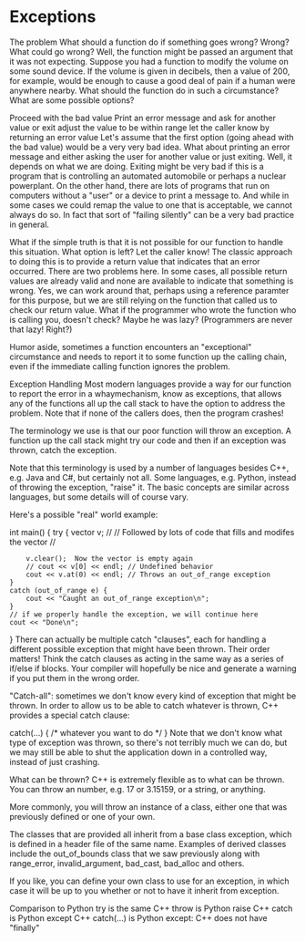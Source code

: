 # Exceptions
The problem
What should a function do if something goes wrong? Wrong? What could go wrong? Well, the function might be passed an argument that it was not expecting. Suppose you had a function to modify the volume on some sound device. If the volume is given in decibels, then a value of 200, for example, would be enough to cause a good deal of pain if a human were anywhere nearby. What should the function do in such a circumstance? What are some possible options?

Proceed with the bad value
Print an error message and
ask for another value
or exit
adjust the value to be within range
let the caller know
by returning an error value
Let's assume that the first option (going ahead with the bad value) would be a very very bad idea. What about printing an error message and either asking the user for another value or just exiting. Well, it depends on what we are doing. Exiting might be very bad if this is a program that is controlling an automated automobile or perhaps a nuclear powerplant. On the other hand, there are lots of programs that run on computers without a "user" or a device to print a message to. And while in some cases we could remap the value to one that is acceptable, we cannot always do so. In fact that sort of "failing silently" can be a very bad practice in general.

What if the simple truth is that it is not possible for our function to handle this situation. What option is left? Let the caller know! The classic approach to doing this is to provide a return value that indicates that an error occurred. There are two problems here. In some cases, all possible return values are already valid and none are available to indicate that something is wrong. Yes, we can work around that, perhaps using a reference paramter for this purpose, but we are still relying on the function that called us to check our return value. What if the programmer who wrote the function who is calling you, doesn't check? Maybe he was lazy? (Programmers are never that lazy! Right?)

Humor aside, sometimes a function encounters an "exceptional" circumstance and needs to report it to some function up the calling chain, even if the immediate calling function ignores the problem.

Exception Handling
Most modern languages provide a way for our function to report the error in a whaymechanism, know as exceptions, that allows any of the functions all up the call stack to have the option to address the problem. Note that if none of the callers does, then the program crashes!

The terminology we use is that our poor function will throw an exception. A function up the call stack might try our code and then if an exception was thrown, catch the exception.

Note that this terminology is used by a number of languages besides C++, e.g. Java and C#, but certainly not all. Some languages, e.g. Python, instead of throwing the exception, "raise" it. The basic concepts are similar across languages, but some details will of course vary.

Here's a possible "real" world example:

int main() {
    try {
        vector v;
        //
        // Followed by lots of code that fills and modifes the vector
        //

        v.clear();  Now the vector is empty again
        // cout << v[0] << endl; // Undefined behavior
        cout << v.at(0) << endl; // Throws an out_of_range exception
    }
    catch (out_of_range e) {
        cout << "Caught an out_of_range exception\n";
    }
    // if we properly handle the exception, we will continue here
    cout << "Done\n";  
}
There can actually be multiple catch "clauses", each for handling a different possible exception that might have been thrown. Their order matters! Think the catch clauses as acting in the same way as a series of if/else if blocks. Your compiler will hopefully be nice and generate a warning if you put them in the wrong order.

"Catch-all": sometimes we don't know every kind of exception that might be thrown. In order to allow us to be able to catch whatever is thrown, C++ provides a special catch clause:

catch(...) { /* whatever you want to do */ }
Note that we don't know what type of exception was thrown, so there's not terribly much we can do, but we may still be able to shut the application down in a controlled way, instead of just crashing.

What can be thrown?
C++ is extremely flexible as to what can be thrown. You can throw an number, e.g. 17 or 3.15159, or a string, or anything.

More commonly, you will throw an instance of a class, either one that was previously defined or one of your own.

The classes that are provided all inherit from a base class exception, which is defined in a header file of the same name. Examples of derived classes include the out_of_bounds class that we saw previously along with range_error, invalid_argument, bad_cast, bad_alloc and others.

If you like, you can define your own class to use for an exception, in which case it will be up to you whether or not to have it inherit from exception.

Comparison to Python
try is the same
C++ throw is Python raise
C++ catch is Python except
C++ catch(...) is Python except:
C++ does not have "finally"
